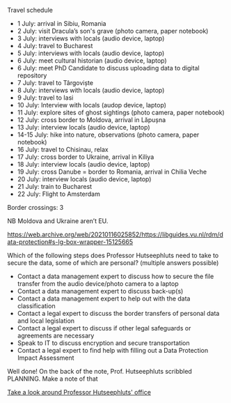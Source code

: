 Travel schedule

-   1 July: arrival in Sibiu, Romania
-   2 July: visit Dracula’s son's grave (photo camera, paper notebook)
-   3 July: interviews with locals (audio device, laptop)
-   4 July: travel to Bucharest
-   5 July: interviews with locals (audio device, laptop)
-   6 July: meet cultural historian (audio device, laptop)
-   6 July: meet PhD Candidate to discuss uploading data to digital repository
-   7 July: travel to Târgoviște
-   8 July: interviews with locals (audio device, laptop)
-   9 July: travel to Iasi
-   10 July: Interview with locals (audop device, laptop)
-   11 July: explore sites of ghost sightings (photo camera, paper notebook)
-   12 July: cross border to Moldova, arrival in Lăpușna
-   13 July: interview locals (audio device, laptop)
-   14-15 July: hike into nature, observations (photo camera, paper notebook)
-   16 July: travel to Chisinau, relax
-   17 July: cross border to Ukraine, arrival in Kiliya
-   18 July: interview locals (audio device, laptop)
-   19 July: cross Danube = border to Romania, arrival in Chilia Veche
-   20 July: interview locals (audio device, laptop)
-   21 July: train to Bucharest
-   22 July: Flight to Amsterdam

Border crossings: 3

NB Moldova and Ukraine aren’t EU.


https://web.archive.org/web/20210116025852/https://libguides.vu.nl/rdm/data-protection#s-lg-box-wrapper-15125665

Which of the following steps does Professor Hutseephluts need to take to secure the data, some of which are personal? (multiple answers possible)

-   Contact a data management expert to discuss how to secure the file transfer from the audio device/photo camera to a laptop
-   Contact a data management expert to discuss back-up(s)
-   Contact a data management expert to help out with the data classification
-   Contact a legal expert to discuss the border transfers of personal data and local legislation
-   Contact a legal expert to discuss if other legal safeguards or agreements are necessary
-   Speak to IT to discuss encryption and secure transportation
-   Contact a legal expert to find help with filling out a Data Protection Impact Assessment

Well done! On the back of the note, Prof. Hutseephluts scribbled PLANNING. Make a note of that


[Take a look around Professor Hutseephluts' office](/office/)
